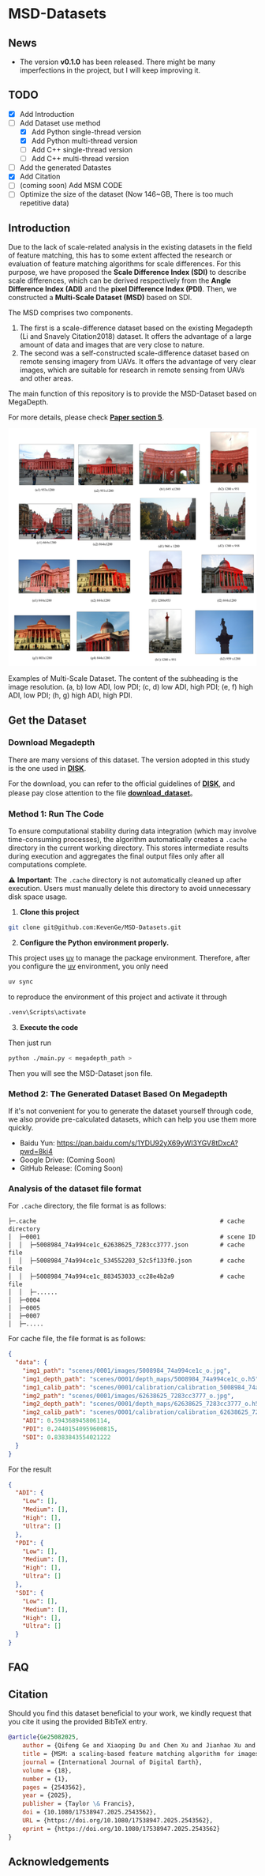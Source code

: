 # MSD-Datasets

## News

- The version **v0.1.0** has been released. There might be many imperfections in the project, but I will keep improving it.

## TODO

- [x] Add Introduction
- [ ] Add Dataset use method
    - [x] Add Python single-thread version
    - [x] Add Python multi-thread version
    - [ ] Add C++ single-thread version
    - [ ] Add C++ multi-thread version
- [ ] Add the generated Datastes
- [x] Add Citation
- [ ] (coming soon) Add MSM CODE
- [ ] Optimize the size of the dataset (Now 146~GB, There is too much repetitive data)

## Introduction

Due to the lack of scale-related analysis in the existing datasets in the field of feature matching, this has to some extent affected the research or evaluation of feature matching algorithms for scale differences. For this purpose, we have proposed the **Scale Difference Index (SDI)** to describe scale differences, which can be derived respectively from the **Angle Difference Index (ADI)** and the **pixel Difference Index (PDI)**. Then, we constructed a **Multi-Scale Dataset (MSD)** based on SDI.

The MSD comprises two components.

1. The first is a scale-difference dataset based on the existing Megadepth (Li and Snavely Citation2018) dataset. It offers the advantage of a large amount of data and images that are very close to nature.
2. The second was a self-constructed scale-difference dataset based on remote sensing imagery from UAVs. It offers the advantage of very clear images, which are suitable for research in remote sensing from UAVs and other areas.

The main function of this repository is to provide the MSD-Dataset based on MegaDepth.

For more details, please check [**Paper section 5**](https://www.tandfonline.com/doi/full/10.1080/17538947.2025.2543562#d1e4493).

![img](./Docs/assets/figure_5.jpeg)

Examples of Multi-Scale Dataset. The content of the subheading is the image resolution. (a, b) low ADI, low PDI; (c, d) low ADI, high PDI; (e, f) high ADI, low PDI; (h, g) high ADI, high PDI.

## Get the Dataset

### Download Megadepth

There are many versions of this dataset. The version adopted in this study is the one used in [**DISK**](https://github.com/cvlab-epfl/disk).

For the download, you can refer to the official guidelines of [**DISK**](https://github.com/cvlab-epfl/disk), and please pay close attention to the file [**download_dataset**](https://github.com/cvlab-epfl/disk/blob/master/download_dataset)。

### Method 1: Run The Code

To ensure computational stability during data integration (which may involve time-consuming processes), the algorithm automatically creates a `.cache` directory in the current working directory. This stores intermediate results during execution and aggregates the final output files only after all computations complete.

⚠️ **Important**: The `.cache` directory is not automatically cleaned up after execution. Users must manually delete this directory to avoid unnecessary disk space usage.

1. **Clone this project**

```bash
git clone git@github.com:KevenGe/MSD-Datasets.git
```

2. **Configure the Python environment properly.** 

This project uses [uv](https://github.com/astral-sh/uv) to manage the package environment. Therefore, after you configure the [uv](https://github.com/astral-sh/uv) environment, you only need 
```bash
uv sync
```
to reproduce the environment of this project and activate it through 
```bash
.venv\Scripts\activate
```
3. **Execute the code**

Then just run

```bash
python ./main.py < megadepth_path >
```

Then you will see the MSD-Dataset json file.

### Method 2: The Generated Dataset Based On Megadepth

If it's not convenient for you to generate the dataset yourself through code, we also provide pre-calculated datasets, which can help you use them more quickly.

- Baidu Yun: https://pan.baidu.com/s/1YDU92yX69yWI3YGV8tDxcA?pwd=8ki4
- Google Drive: (Coming Soon)
- GitHub Release: (Coming Soon)

### Analysis of the dataset file format

For `.cache` directory, the file format is as follows:

```text
├─.cache                                                    # cache directory
│  ├─0001                                                   # scene ID
│  │  ├─5008984_74a994ce1c_62638625_7283cc3777.json         # cache file           
│  │  ├─5008984_74a994ce1c_534552203_52c5f133f0.json        # cache file     
│  │  ├─5008984_74a994ce1c_883453033_cc28e4b2a9             # cache file     
│  │  ├─......
│  ├─0004
│  ├─0005
│  ├─0007
│  ├─.....
```

For cache file, the file format is as follows:

```json
{
  "data": {
    "img1_path": "scenes/0001/images/5008984_74a994ce1c_o.jpg",
    "img1_depth_path": "scenes/0001/depth_maps/5008984_74a994ce1c_o.h5",
    "img1_calib_path": "scenes/0001/calibration/calibration_5008984_74a994ce1c_o.jpg.h5",
    "img2_path": "scenes/0001/images/62638625_7283cc3777_o.jpg",
    "img2_depth_path": "scenes/0001/depth_maps/62638625_7283cc3777_o.h5",
    "img2_calib_path": "scenes/0001/calibration/calibration_62638625_7283cc3777_o.jpg.h5",
    "ADI": 0.594368945806114,
    "PDI": 0.24401540959600815,
    "SDI": 0.8383843554021222
  }
}
```

For the result

```json
{
  "ADI": {
    "Low": [],
    "Medium": [],
    "High": [],
    "Ultra": []
  },
  "PDI": {
    "Low": [],
    "Medium": [],
    "High": [],
    "Ultra": []
  },
  "SDI": {
    "Low": [],
    "Medium": [],
    "High": [],
    "Ultra": []
  }
}
```

## FAQ

## Citation

Should you find this dataset beneficial to your work, we kindly request that you cite it using the provided BibTeX
entry.

```bibtex
@article{Ge25082025,
    author = {Qifeng Ge and Xiaoping Du and Chen Xu and Jianhao Xu and Zhenzhen Yan and Xiangtao Fan},
    title = {MSM: a scaling-based feature matching algorithm for images with large-scale differences},
    journal = {International Journal of Digital Earth},
    volume = {18},
    number = {1},
    pages = {2543562},
    year = {2025},
    publisher = {Taylor \& Francis},
    doi = {10.1080/17538947.2025.2543562},
    URL = {https://doi.org/10.1080/17538947.2025.2543562},
    eprint = {https://doi.org/10.1080/17538947.2025.2543562}
}
```

## Acknowledgements
